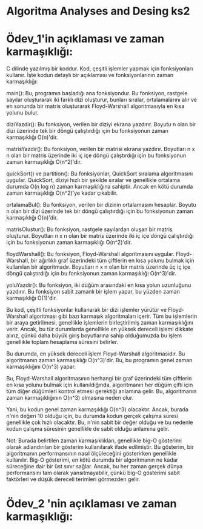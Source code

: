 # Algoritma Analyses and Desing ks2

# Ödev_1'in açıklaması ve zaman karmaşıklığı:
 C dilinde yazılmış bir koddur. Kod, çeşitli işlemler yapmak için fonksiyonları kullanır. İşte kodun detaylı bir açıklaması ve fonksiyonlarının zaman karmaşıklığı:

main(): Bu, programın başladığı ana fonksiyondur. Bu fonksiyon, rastgele sayılar oluşturarak iki farklı dizi oluşturur, bunları sıralar, ortalamalarını alır ve en sonunda bir matris oluşturarak Floyd-Warshall algoritmasıyla en kısa yolunu bulur.

diziYazdir(): Bu fonksiyon, verilen bir diziyi ekrana yazdırır. Boyutu n olan bir dizi üzerinde tek bir döngü çalıştırdığı için bu fonksiyonun zaman karmaşıklığı O(n)'dir.

matrisYazdir(): Bu fonksiyon, verilen bir matrisi ekrana yazdırır. Boyutları n x n olan bir matris üzerinde iki iç içe döngü çalıştırdığı için bu fonksiyonun zaman karmaşıklığı O(n^2)'dir.

quickSort() ve partition(): Bu fonksiyonlar, QuickSort sıralama algoritmasını uygular. QuickSort, diziyi hızlı bir şekilde sıralar ve genellikle ortalama durumda O(n log n) zaman karmaşıklığına sahiptir. Ancak en kötü durumda zaman karmaşıklığı O(n^2)'ye kadar çıkabilir.

ortalamaBul(): Bu fonksiyon, verilen bir dizinin ortalamasını hesaplar. Boyutu n olan bir dizi üzerinde tek bir döngü çalıştırdığı için bu fonksiyonun zaman karmaşıklığı O(n)'dir.

matrisOlustur(): Bu fonksiyon, rastgele sayılardan oluşan bir matris oluşturur. Boyutları n x n olan bir matris üzerinde iki iç içe döngü çalıştırdığı için bu fonksiyonun zaman karmaşıklığı O(n^2)'dir.

floydWarshall(): Bu fonksiyon, Floyd-Warshall algoritmasını uygular. Floyd-Warshall, bir ağırlıklı graf üzerindeki tüm çiftlerin en kısa yolunu bulmak için kullanılan bir algoritmadır. Boyutları n x n olan bir matris üzerinde üç iç içe döngü çalıştırdığı için bu fonksiyonun zaman karmaşıklığı O(n^3)'dir.

yoluYazdir(): Bu fonksiyon, iki düğüm arasındaki en kısa yolun uzunluğunu yazdırır. Bu fonksiyon sabit zamanlı bir işlem yapar, bu yüzden zaman karmaşıklığı O(1)'dir.

Bu kod, çeşitli fonksiyonlar kullanarak bir dizi işlemler yürütür ve Floyd-Warshall algoritması gibi bazı karmaşık algoritmaları içerir. Tüm bu işlemlerin bir araya getirilmesi, genellikle işlemlerin birleştirilmiş zaman karmaşıklığını verir. Ancak, bu tür durumlarda genellikle en yüksek dereceli işlemi dikkate alırız, çünkü daha büyük giriş boyutlarına sahip olduğumuzda bu işlem genellikle toplam hesaplama süresini belirler.

Bu durumda, en yüksek dereceli işlem Floyd-Warshall algoritmasıdır. Bu algoritmanın zaman karmaşıklığı O(n^3)'dir. Bu, bu programın genel zaman karmaşıklığını O(n^3) yapar.

Bu, Floyd-Warshall algoritmasının herhangi bir graf üzerindeki tüm çiftlerin en kısa yolunu bulmak için kullanıldığında, algoritmanın her düğüm çifti için tüm diğer düğümleri kontrol etmesi gerektiği anlamına gelir. Bu, algoritmanın zaman karmaşıklığının O(n^3) olmasına neden olur.

Yani, bu kodun genel zaman karmaşıklığı O(n^3) olacaktır. Ancak, burada n'nin değeri 10 olduğu için, bu durumda kodun gerçek çalışma süresi genellikle çok hızlı olacaktır. Bu, n'nin sabit bir değer olduğu ve bu nedenle kodun çalışma süresinin genellikle de sabit olduğu anlamına gelir.

Not: Burada belirtilen zaman karmaşıklıkları, genellikle big-O gösterimi olarak adlandırılan bir gösterim kullanılarak ifade edilmiştir. Bu gösterim, bir algoritmanın performansının nasıl ölçüleceğini gösterirken genellikle kullanılır. Big-O gösterimi, en kötü durumda bir algoritmanın ne kadar süreceğine dair bir üst sınır sağlar. Ancak, bu her zaman gerçek dünya performansını tam olarak yansıtmayabilir, çünkü big-O gösterimi sabit faktörleri ve düşük dereceli terimleri görmezden gelir.


# Ödev_2 'nin açıklaması ve zaman karmaşıklığı:

